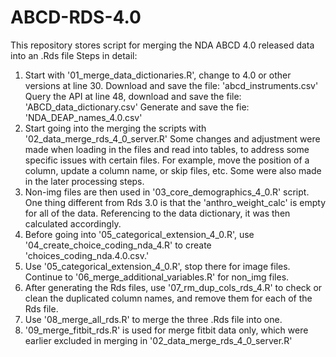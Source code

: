 # ABCD-RDS-4.0
This repository stores script for merging the NDA ABCD 4.0 released data into an .Rds file
Steps in detail:

1. Start with '01_merge_data_dictionaries.R', change to 4.0 or other versions at line 30.
   Download and save the file: 'abcd_instruments.csv'
   Query the API at line 48, download and save the file: 'ABCD_data_dictionary.csv'
   Generate and save the fie: 'NDA_DEAP_names_4.0.csv'  
2. Start going into the merging the scripts with '02_data_merge_rds_4_0_server.R'
   Some changes and adjustment were made when loading in the files and read into tables,
   to address some specific issues with certain files. For example, move the position of a column,
   update a column name, or skip files, etc.
   Some were also made in the later processing steps.   
3. Non-img files are then used in '03_core_demographics_4_0.R' script.
   One thing different from Rds 3.0 is that the 'anthro_weight_calc' is empty for all of the data. 
   Referencing to the data dictionary, it was then calculated accordingly.  
4. Before going into '05_categorical_extension_4_0.R', use '04_create_choice_coding_nda_4.R' to create 'choices_coding_nda.4.0.csv.'  
5. Use '05_categorical_extension_4_0.R', stop there for image files. Continue to '06_merge_additional_variables.R' for non_img files.  
6. After generating the Rds files, use '07_rm_dup_cols_rds_4.R' to check or clean the duplicated column names, 
   and remove them for each of the Rds file.  
7. Use '08_merge_all_rds.R' to merge the three .Rds file into one.  
8. '09_merge_fitbit_rds.R' is used for merge fitbit data only, which were earlier excluded in merging in '02_data_merge_rds_4_0_server.R'  
